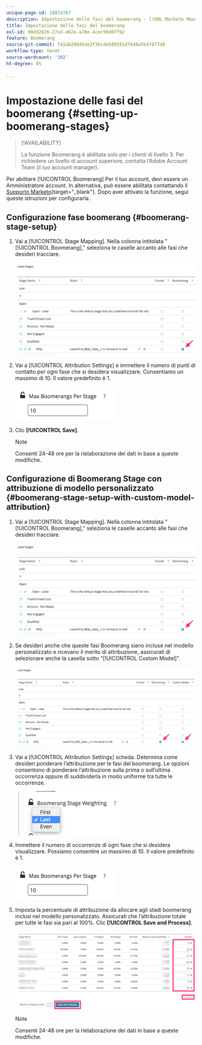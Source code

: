 ```yaml
---
unique-page-id: 18874767
description: Impostazione delle fasi del boomerang - [!DNL Marketo Measure]
title: Impostazione delle fasi del boomerang
exl-id: 00dd2826-27a3-462e-a70e-4cec90d07f92
feature: Boomerang
source-git-commit: 741ab20845de2f3bcde589291d7446a5b4f877d8
workflow-type: tm+mt
source-wordcount: '302'
ht-degree: 0%

---
```


# Impostazione delle fasi del boomerang {#setting-up-boomerang-stages}

>[!AVAILABILITY]
>
>La funzione Boomerang è abilitata solo per i clienti di livello 3. Per richiedere un livello di account superiore, contatta l’Adobe Account Team (il tuo account manager).

Per abilitare [!UICONTROL Boomerang] Per il tuo account, devi essere un Amministratore account. In alternativa, può essere abilitata contattando il [Supporto Marketo](https://nation.marketo.com/t5/support/ct-p/Support){target="_blank"}. Dopo aver attivato la funzione, segui queste istruzioni per configurarla.

## Configurazione fase boomerang {#boomerang-stage-setup}

1. Vai a [!UICONTROL Stage Mapping]. Nella colonna intitolata &quot;[!UICONTROL Boomerang],&quot; seleziona le caselle accanto alle fasi che desideri tracciare.

   ![](assets/1-2.png)

1. Vai a [!UICONTROL Attribution Settings] e immettere il numero di punti di contatto per ogni fase che si desidera visualizzare. Consentiamo un massimo di 10. Il valore predefinito è 1.

   ![](assets/2-2.png)

1. Clic **[!UICONTROL Save]**.

   >[!NOTE]
   >
   >Consenti 24-48 ore per la rielaborazione dei dati in base a queste modifiche.

## Configurazione di Boomerang Stage con attribuzione di modello personalizzato {#boomerang-stage-setup-with-custom-model-attribution}

1. Vai a [!UICONTROL Stage Mapping]. Nella colonna intitolata &quot;[!UICONTROL Boomerang],&quot; seleziona le caselle accanto alle fasi che desideri tracciare.

   ![](assets/3-1.png)

1. Se desideri anche che queste fasi Boomerang siano incluse nel modello personalizzato e ricevano il merito di attribuzione, assicurati di selezionare anche la casella sotto &quot;[!UICONTROL Custom Model]&quot;.

   ![](assets/4-1.png)

1. Vai a [!UICONTROL Attribution Settings] scheda. Determina come desideri ponderare l’attribuzione per le fasi del boomerang. Le opzioni consentono di ponderare l’attribuzione sulla prima o sull’ultima occorrenza oppure di suddividerla in modo uniforme tra tutte le occorrenze.

   ![](assets/5-1.png)

1. Immettere il numero di occorrenze di ogni fase che si desidera visualizzare. Possiamo consentire un massimo di 10. Il valore predefinito è 1.

   ![](assets/6-1.png)

1. Imposta la percentuale di attribuzione da allocare agli stadi boomerang inclusi nel modello personalizzato. Assicurati che l’attribuzione totale per tutte le fasi sia pari al 100%. Clic **[!UICONTROL Save and Process]**.

   ![](assets/7-1.png)

   >[!NOTE]
   >
   >Consenti 24-48 ore per la rielaborazione dei dati in base a queste modifiche.
